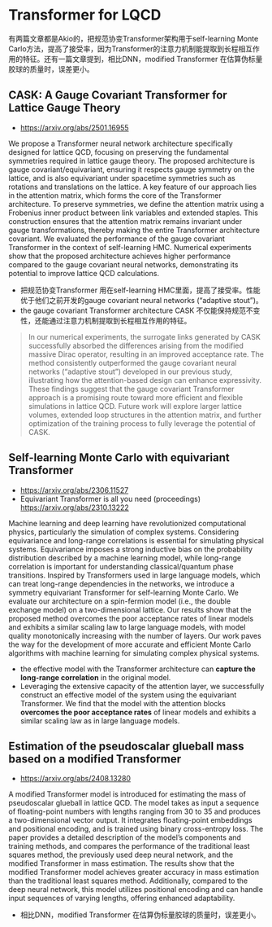 
# Transformer for LQCD

有两篇文章都是Akio的，把规范协变Transformer架构用于self-learning Monte Carlo方法，提高了接受率，因为Transformer的注意力机制能提取到长程相互作用的特征。还有一篇文章提到，相比DNN，modified Transformer 在估算伪标量胶球的质量时，误差更小。

## CASK: A Gauge Covariant Transformer for Lattice Gauge Theory

- https://arxiv.org/abs/2501.16955

We propose a Transformer neural network architecture specifically designed for lattice QCD, focusing on preserving the fundamental symmetries required in lattice gauge theory. The proposed architecture is gauge covariant/equivariant, ensuring it respects gauge symmetry on the lattice, and is also equivariant under spacetime symmetries such as rotations and translations on the lattice. A key feature of our approach lies in the attention matrix, which forms the core of the Transformer architecture. To preserve symmetries, we define the attention matrix using a Frobenius inner product between link variables and extended staples. This construction ensures that the attention matrix remains invariant under gauge transformations, thereby making the entire Transformer architecture covariant. We evaluated the performance of the gauge covariant Transformer in the context of self-learning HMC. Numerical experiments show that the proposed architecture achieves higher performance compared to the gauge covariant neural networks, demonstrating its potential to improve lattice QCD calculations.

- 把规范协变Transformer 用在self-learning HMC里面，提高了接受率。性能优于他们之前开发的gauge covariant neural networks (“adaptive stout”)。
- the gauge covariant Transformer architecture CASK 不仅能保持规范不变性，还能通过注意力机制提取到长程相互作用的特征。

> In our numerical experiments, the surrogate links generated by CASK successfully absorbed the differences arising from the modified massive Dirac operator, resulting in an improved acceptance rate. The method consistently outperformed the gauge covariant neural networks (“adaptive stout”) developed in our previous study, illustrating how the attention-based design can enhance expressivity. These findings suggest that the gauge covariant Transformer approach is a promising route toward more efficient and flexible simulations in lattice QCD. Future work will explore larger lattice volumes, extended loop structures in the attention matrix, and further optimization of the training process to fully leverage the potential of CASK.


## Self-learning Monte Carlo with equivariant Transformer

- https://arxiv.org/abs/2306.11527
- Equivariant Transformer is all you need (proceedings) https://arxiv.org/abs/2310.13222

Machine learning and deep learning have revolutionized computational physics, particularly the simulation of complex systems. Considering equivariance and long-range correlations is essential for simulating physical systems. Equivariance imposes a strong inductive bias on the probability distribution described by a machine learning model, while long-range correlation is important for understanding classical/quantum phase transitions. Inspired by Transformers used in large language models, which can treat long-range dependencies in the networks, we introduce a symmetry equivariant Transformer for self-learning Monte Carlo. We evaluate our architecture on a spin-fermion model (i.e., the double exchange model) on a two-dimensional lattice. Our results show that the proposed method overcomes the poor acceptance rates of linear models and exhibits a similar scaling law to large language models, with model quality monotonically increasing with the number of layers. Our work paves the way for the development of more accurate and efficient Monte Carlo algorithms with machine learning for simulating complex physical systems.

- the effective model with the Transformer architecture can **capture the long-range correlation** in the original model.
- Leveraging the extensive capacity of the attention layer, we successfully construct an effective model of the system using the equivariant Transformer. We find that the model with the attention blocks **overcomes the poor acceptance rates** of linear models and exhibits a similar scaling law as in large language models.

## Estimation of the pseudoscalar glueball mass based on a modified Transformer

- https://arxiv.org/abs/2408.13280

A modified Transformer model is introduced for estimating the mass of pseudoscalar glueball in lattice QCD. The model takes as input a sequence of floating-point numbers with lengths ranging from 30 to 35 and produces a two-dimensional vector output. It integrates floating-point embeddings and positional encoding, and is trained using binary cross-entropy loss. The paper provides a detailed description of the model’s components and training methods, and compares the performance of the traditional least squares method, the previously used deep neural network, and the modified Transformer in mass estimation. The results show that the modified Transformer model achieves greater accuracy in mass estimation than the traditional least squares method. Additionally, compared to the deep neural network, this model utilizes positional encoding and can handle input sequences of varying lengths, offering enhanced adaptability.

- 相比DNN，modified Transformer 在估算伪标量胶球的质量时，误差更小。